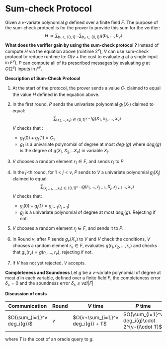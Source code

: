 # Sum-check Protocol

Given a $v$-variate polynomial $g$ defined over a finite field $F$. The purpose of the sum-check protocol is for the prover to provide
this sum for the verifier: $$H := \sum_{b_{1} \in \{0, 1\}} ... \sum_{b_{v} \in \{0, 1\}} g(b_{1},...,b_v)$$
**What does the verifier gain by using the sum-check protocol ?**
Instead of compute $H$ via the equation above (runtime $2^v$), $V$ can use sum-check protocol to reduce runtime to:
$O(v + \text{the cost to evaluate }g \text{ at a single input in }F^v)$. $P$ can compute all of its prescribed messages by evaluating
$g$ at $O(2^v)$ inputs in $F^v$.

**Description of Sum-Check Protocol**

1. At the start of the protocol, the prover sends a value $C_1$ claimed to equal the value $H$ defined in the equation above.
2. In the first round, $P$ sends the univariate polynomial $g_1(X_1)$ claimed to equal:
$$\sum_{(x_2,..,x_v) \in \{0, 1\}^{v-1}} g(X_1, x_2,...,x_v)$$
   $V$ checks that :
   - $g_1(0) + g_1(1) = C_1$
   - $g_1$ is a univariate polynomial of degree at most $deg_1(g)$ where  $deg_j(g)$ is the degree of $g(X_1, X_2,.. X_v)$ in variable
   $X_j$.

3. $V$ chooses a random element $r_1 \in F$, and sends $r_1$ to $P$
4. In the $j$-th round, for $1 < j < v$, $P$ sends to $V$ a univariate polynomial $g_j(X_j)$ claimed to equal:
$$\sum_{(x_{j+1},..,x_v) \in \{0, 1\}^{v-j}} g(r_1,...,r_{j-1},X_j,x_{j+1}...,x_v)$$
   $V$ checks that:
   - $g_j(0) + g_j(1) = g_{j-1}(r_{j-1})$
   - $g_j$ is a univariate polynomial of degree at most $deg_j(g)$.
   Rejecting if not.
5. $V$ chooses a random element $r_j \in F$, and sends it to $P$.
6. In Round $v$, after $P$ sends $g_v(X_v)$ to $V$ and $V$ check the conditions, $V$ chooses a random element $r_v \in F$, evaluates
$g(r_1, r_2,...,r_v)$ and checks that $g_v(r_v) = g(r_1,...,r_v)$, rejecting if not.
7. If $V$ has not yet rejected, $V$ accepts.

**Completeness and Soundness**
Let $g$ be a $v$-variate polynomial of degree at most $d$ in each variable, defined over a finite field $F$, the completeness error
$\delta_c = 0$ and the soundness error $\delta_s \le vd/|F|$

**Discussion of costs**

| Communication | Round | $V$ time | $P$ time |
| ---- | ---- | ---- | ---- |
| $O(\sum_{i=1}^v deg_i(g))$ | $v$ | $O(v+\sum_{i=1}^v deg_i(g)) + T$ | $O(\sum_{i=1}^v deg_i(g)\cdot 2^{v-i}\cdot T)$  |

where $T$ is the cost of an oracle query to $g$.
